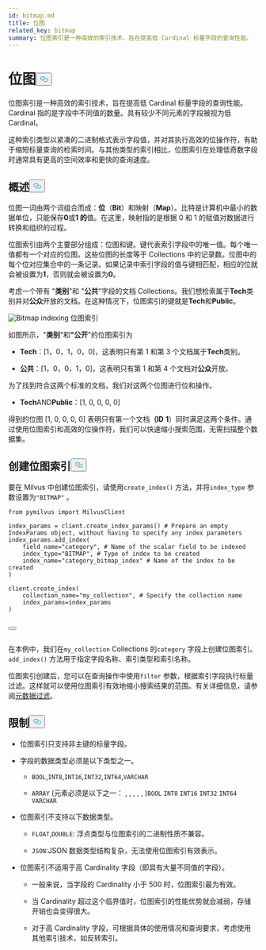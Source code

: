 ```yaml
---
id: bitmap.md
title: 位图
related_key: bitmap
summary: 位图索引是一种高效的索引技术，旨在提高低 Cardinal 标量字段的查询性能。
---
```

<h1 id="BITMAP​" class="common-anchor-header">位图<button data-href="#BITMAP​" class="anchor-icon" translate="no">
      <svg translate="no"
        aria-hidden="true"
        focusable="false"
        height="20"
        version="1.1"
        viewBox="0 0 16 16"
        width="16"
      >
        <path
          fill="#0092E4"
          fill-rule="evenodd"
          d="M4 9h1v1H4c-1.5 0-3-1.69-3-3.5S2.55 3 4 3h4c1.45 0 3 1.69 3 3.5 0 1.41-.91 2.72-2 3.25V8.59c.58-.45 1-1.27 1-2.09C10 5.22 8.98 4 8 4H4c-.98 0-2 1.22-2 2.5S3 9 4 9zm9-3h-1v1h1c1 0 2 1.22 2 2.5S13.98 12 13 12H9c-.98 0-2-1.22-2-2.5 0-.83.42-1.64 1-2.09V6.25c-1.09.53-2 1.84-2 3.25C6 11.31 7.55 13 9 13h4c1.45 0 3-1.69 3-3.5S14.5 6 13 6z"
        ></path>
      </svg>
    </button></h1><p>位图索引是一种高效的索引技术，旨在提高低 Cardinal 标量字段的查询性能。Cardinal 指的是字段中不同值的数量。具有较少不同元素的字段被视为低 Cardinal。</p>
<p>这种索引类型以紧凑的二进制格式表示字段值，并对其执行高效的位操作符，有助于缩短标量查询的检索时间。与其他类型的索引相比，位图索引在处理低奇数字段时通常具有更高的空间效率和更快的查询速度。</p>
<h2 id="Overview" class="common-anchor-header">概述<button data-href="#Overview" class="anchor-icon" translate="no">
      <svg translate="no"
        aria-hidden="true"
        focusable="false"
        height="20"
        version="1.1"
        viewBox="0 0 16 16"
        width="16"
      >
        <path
          fill="#0092E4"
          fill-rule="evenodd"
          d="M4 9h1v1H4c-1.5 0-3-1.69-3-3.5S2.55 3 4 3h4c1.45 0 3 1.69 3 3.5 0 1.41-.91 2.72-2 3.25V8.59c.58-.45 1-1.27 1-2.09C10 5.22 8.98 4 8 4H4c-.98 0-2 1.22-2 2.5S3 9 4 9zm9-3h-1v1h1c1 0 2 1.22 2 2.5S13.98 12 13 12H9c-.98 0-2-1.22-2-2.5 0-.83.42-1.64 1-2.09V6.25c-1.09.53-2 1.84-2 3.25C6 11.31 7.55 13 9 13h4c1.45 0 3-1.69 3-3.5S14.5 6 13 6z"
        ></path>
      </svg>
    </button></h2><p>位图一词由两个词组合而成：<strong>位</strong>（<strong>Bit</strong>）和映射（<strong>Map</strong>）。比特是计算机中最小的数据单位，只能保存<strong>0</strong>或<strong>1 的</strong>值。在这里，映射指的是根据 0 和 1 的赋值对数据进行转换和组织的过程。</p>
<p>位图索引由两个主要部分组成：位图和键。键代表索引字段中的唯一值。每个唯一值都有一个对应的位图。这些位图的长度等于 Collections 中的记录数。位图中的每个位对应集合中的一条记录。如果记录中索引字段的值与键相匹配，相应的位就会被设置为<strong>1</strong>，否则就会被设置为<strong>0</strong>。</p>
<p>考虑一个带有 "<strong>类别</strong>"和 "<strong>公共</strong>"字段的文档 Collections。我们想检索属于<strong>Tech</strong>类别并对<strong>公众</strong>开放的文档。在这种情况下，位图索引的键就是<strong>Tech</strong>和<strong>Public</strong>。</p>
<p>
  
   <span class="img-wrapper"> <img translate="no" src="/docs/v2.6.x/assets/bitmap.png" alt="Bitmap indexing" class="doc-image" id="bitmap-indexing" />
   </span> <span class="img-wrapper"> <span>位图索引</span> </span></p>
<p>如图所示，"<strong>类别</strong>"和<strong>"公开</strong>"的位图索引为</p>
<ul>
<li><p><strong>Tech</strong>：[1，0，1，0，0]，这表明只有第 1 和第 3 个文档属于<strong>Tech</strong>类别。</p></li>
<li><p><strong>公共</strong>：[1，0，0，1，0]，这表明只有第 1 和第 4 个文档对<strong>公众</strong>开放。</p></li>
</ul>
<p>为了找到符合这两个标准的文档，我们对这两个位图进行位和操作。</p>
<ul>
<li><strong>Tech</strong>AND<strong>Public</strong>：[1, 0, 0, 0, 0]</li>
</ul>
<p>得到的位图 [1, 0, 0, 0, 0] 表明只有第一个文档<strong>（ID</strong> <strong>1</strong>）同时满足这两个条件。通过使用位图索引和高效的位操作符，我们可以快速缩小搜索范围，无需扫描整个数据集。</p>
<h2 id="Create-a-bitmap-index" class="common-anchor-header">创建位图索引<button data-href="#Create-a-bitmap-index" class="anchor-icon" translate="no">
      <svg translate="no"
        aria-hidden="true"
        focusable="false"
        height="20"
        version="1.1"
        viewBox="0 0 16 16"
        width="16"
      >
        <path
          fill="#0092E4"
          fill-rule="evenodd"
          d="M4 9h1v1H4c-1.5 0-3-1.69-3-3.5S2.55 3 4 3h4c1.45 0 3 1.69 3 3.5 0 1.41-.91 2.72-2 3.25V8.59c.58-.45 1-1.27 1-2.09C10 5.22 8.98 4 8 4H4c-.98 0-2 1.22-2 2.5S3 9 4 9zm9-3h-1v1h1c1 0 2 1.22 2 2.5S13.98 12 13 12H9c-.98 0-2-1.22-2-2.5 0-.83.42-1.64 1-2.09V6.25c-1.09.53-2 1.84-2 3.25C6 11.31 7.55 13 9 13h4c1.45 0 3-1.69 3-3.5S14.5 6 13 6z"
        ></path>
      </svg>
    </button></h2><p>要在 Milvus 中创建位图索引，请使用<code translate="no">create_index()</code> 方法，并将<code translate="no">index_type</code> 参数设置为<code translate="no">&quot;BITMAP&quot;</code> 。</p>
<pre><code translate="no" class="language-python"><span class="hljs-keyword">from</span> pymilvus <span class="hljs-keyword">import</span> MilvusClient​
​
index_params = client.create_index_params() <span class="hljs-comment"># Prepare an empty IndexParams object, without having to specify any index parameters​</span>
index_params.add_index(​
    field_name=<span class="hljs-string">&quot;category&quot;</span>, <span class="hljs-comment"># Name of the scalar field to be indexed​</span>
    index_type=<span class="hljs-string">&quot;BITMAP&quot;</span>, <span class="hljs-comment"># Type of index to be created​</span>
    index_name=<span class="hljs-string">&quot;category_bitmap_index&quot;</span> <span class="hljs-comment"># Name of the index to be created​</span>
)​
​
client.create_index(​
    collection_name=<span class="hljs-string">&quot;my_collection&quot;</span>, <span class="hljs-comment"># Specify the collection name​</span>
    index_params=index_params​
)​

<button class="copy-code-btn"></button></code></pre>
<p>在本例中，我们在<code translate="no">my_collection</code> Collections 的<code translate="no">category</code> 字段上创建位图索引。<code translate="no">add_index()</code> 方法用于指定字段名称、索引类型和索引名称。</p>
<p>位图索引创建后，您可以在查询操作中使用<code translate="no">filter</code> 参数，根据索引字段执行标量过滤。这样就可以使用位图索引有效地缩小搜索结果的范围。有关详细信息，请参阅<a href="/docs/zh/boolean.md">元数据过滤</a>。</p>
<h2 id="Limits" class="common-anchor-header">限制<button data-href="#Limits" class="anchor-icon" translate="no">
      <svg translate="no"
        aria-hidden="true"
        focusable="false"
        height="20"
        version="1.1"
        viewBox="0 0 16 16"
        width="16"
      >
        <path
          fill="#0092E4"
          fill-rule="evenodd"
          d="M4 9h1v1H4c-1.5 0-3-1.69-3-3.5S2.55 3 4 3h4c1.45 0 3 1.69 3 3.5 0 1.41-.91 2.72-2 3.25V8.59c.58-.45 1-1.27 1-2.09C10 5.22 8.98 4 8 4H4c-.98 0-2 1.22-2 2.5S3 9 4 9zm9-3h-1v1h1c1 0 2 1.22 2 2.5S13.98 12 13 12H9c-.98 0-2-1.22-2-2.5 0-.83.42-1.64 1-2.09V6.25c-1.09.53-2 1.84-2 3.25C6 11.31 7.55 13 9 13h4c1.45 0 3-1.69 3-3.5S14.5 6 13 6z"
        ></path>
      </svg>
    </button></h2><ul>
<li><p>位图索引只支持非主键的标量字段。</p></li>
<li><p>字段的数据类型必须是以下类型之一。</p>
<ul>
<li><p><code translate="no">BOOL</code>,<code translate="no">INT8</code>,<code translate="no">INT16</code>,<code translate="no">INT32</code>,<code translate="no">INT64</code>,<code translate="no">VARCHAR</code></p></li>
<li><p><code translate="no">ARRAY</code> (元素必须是以下之一： , , , , , )<code translate="no">BOOL</code> <code translate="no">INT8</code> <code translate="no">INT16</code> <code translate="no">INT32</code> <code translate="no">INT64</code> <code translate="no">VARCHAR</code></p></li>
</ul></li>
<li><p>位图索引不支持以下数据类型。</p>
<ul>
<li><p><code translate="no">FLOAT</code>,<code translate="no">DOUBLE</code>: 浮点类型与位图索引的二进制性质不兼容。</p></li>
<li><p><code translate="no">JSON</code>:JSON 数据类型结构复杂，无法使用位图索引有效表示。</p></li>
</ul></li>
<li><p>位图索引不适用于高 Cardinality 字段（即具有大量不同值的字段）。</p>
<ul>
<li><p>一般来说，当字段的 Cardinality 小于 500 时，位图索引最为有效。</p></li>
<li><p>当 Cardinality 超过这个临界值时，位图索引的性能优势就会减弱，存储开销也会变得很大。</p></li>
<li><p>对于高 Cardinality 字段，可根据具体的使用情况和查询要求，考虑使用其他索引技术，如反转索引。</p></li>
</ul></li>
</ul>
